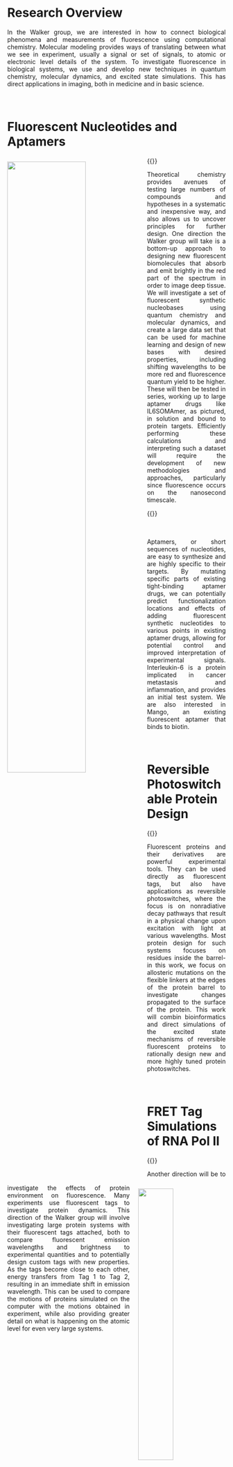 # Research Overview

<div style="text-align: justify">In the Walker group, we are interested in how to connect biological phenomena and measurements of fluorescence using computational chemistry. Molecular modeling provides ways of translating between what we see in experiment, usually a signal or set of signals, to atomic or electronic level details of the system. To investigate fluorescence in biological systems, we use and develop new techniques in  quantum chemistry, molecular dynamics, and excited state simulations. This has direct applications in imaging, both in medicine and in basic science. </div>
<br>
</br>

# Fluorescent Nucleotides and Aptamers

{{<image src="/images/fluorescentnucleotides.png" style="float:left; width: 60%; padding: 10px 20px 10px 0px">}}

<div style="text-align: justify">Theoretical chemistry provides avenues of testing large numbers of compounds and hypotheses in a systematic and inexpensive way, and also allows us to uncover principles for further design. One direction the Walker group will take is a bottom-up approach to designing new fluorescent biomolecules that absorb and emit brightly in the red part of the spectrum in order to image deep tissue. We will investigate a set of fluorescent synthetic nucleobases using quantum chemistry and molecular dynamics, and create a large data set that can be used for machine learning and design of new bases with desired properties, including shifting wavelengths to be more red and fluorescence quantum yield to be higher. These will then be tested in series, working up to large aptamer drugs like IL6SOMAmer, as pictured, in solution and bound to protein targets. Efficiently performing these calculations and interpreting such a dataset will require the development of new methodologies and approaches, particularly since fluorescence occurs on the nanosecond timescale.</div>

{{<image src="/images/aptamer.png" style="float:right; width: 40%; padding: 10px 0px 10px 20px">}}

<br>
<br>

<div style="text-align: justify">
Aptamers, or short sequences of nucleotides, are easy to synthesize and are highly specific to their targets. By mutating specific parts of existing tight-binding aptamer drugs, we can potentially predict functionalization locations and effects of adding fluorescent synthetic nucleotides to various points in existing aptamer drugs, allowing for potential control and improved interpretation of experimental signals. Interleukin-6 is a protein implicated in cancer metastasis and inflammation, and provides an initial test system. We are also interested in Mango, an existing fluorescent aptamer that binds to biotin.  
</div>

<br>
</br>

# Reversible Photoswitchable Protein Design

{{<image src="/images/gfp_project.png" style="float:left; width: 60%; padding: 10px 20px 10px 0px">}}

<div style="text-align: justify">
Fluorescent proteins and their derivatives are powerful experimental tools. They can be used directly as fluorescent tags, but also have applications as reversible photoswitches, where the focus is on nonradiative decay pathways that result in a physical change upon excitation with light at various wavelengths. Most protein design for such systems focuses on residues inside the barrel-in this work, we focus on allosteric mutations on the flexible linkers at the edges of the protein barrel to investigate changes propagated to the surface of the protein. This work will combin bioinformatics and direct simulations of the excited state mechanisms of reversible fluorescent proteins to rationally design new and more highly tuned protein photoswitches. 
</div>

<br>
</br>

# FRET Tag Simulations of RNA Pol II

{{<image src="/images/rnapol2.png" style="float:right; width: 40%; padding: 10px 0px 10px 20px">}}

<div style="text-align: justify">Another direction will be to investigate the effects of protein environment on fluorescence. Many experiments use fluorescent tags to investigate protein dynamics. This direction of the Walker group will involve investigating large protein systems with their fluorescent tags attached, both to compare fluorescent emission wavelengths and brightness to experimental quantities and to potentially design custom tags with new properties. As the tags become close to each other, energy transfers from Tag 1 to Tag 2, resulting in an immediate shift in emission wavelength. This can be used to compare the motions of proteins simulated on the computer with the motions obtained in experiment, while also providing greater detail on what is happening on the atomic level for even very large systems. </div>
<!---
To view these molecules in augmented reality on your phone, visit:
https://stanford.edu/~sukolsak/ar
-->
